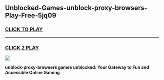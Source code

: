 
## Unblocked-Games-unblock-proxy-browsers-Play-Free-5jq09
<h3>
<a href="https://premium76.site?title=unblock-proxy-browsers&ref=23A">CLICK TO PLAY</a></h3>
<hr>

<h3>
<a href="https://premium76.site?title=unblock-proxy-browsers&ref=23A">CLICK 2 PLAY</a>
  
</h3>

<a href="https://premium76.site?title=unblock-proxy-browsers&ref=23A"><img src="https://clearcache.store/games.png"></a>


**unblock-proxy-browsers games unblocked: Your Gateway to Fun and Accessible Online Gaming**
